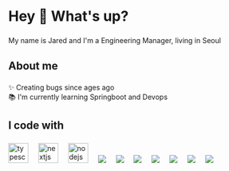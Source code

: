 <h1 align="left">Hey 👋 What's up?</h1>

###

<p align="left">My name is Jared and I'm a Engineering Manager, living in Seoul</p>

###

<h2 align="left">About me</h2>

###

<p align="left">✨ Creating bugs since ages ago<br>📚 I'm currently learning Springboot and Devops

###

<h2 align="left">I code with</h2>

###

<div align="left">
  <img src="https://cdn.jsdelivr.net/gh/devicons/devicon/icons/typescript/typescript-original.svg" height="40" alt="typescript logo"  />
  <img width="12" />
  <img src="https://cdn.jsdelivr.net/gh/devicons/devicon/icons/nextjs/nextjs-original.svg" height="40" alt="nextjs logo"  />
  <img width="12" />
  <img src="https://cdn.jsdelivr.net/gh/devicons/devicon/icons/nodejs/nodejs-original.svg" height="40" alt="nodejs logo"  />
  <img width="12" />
  <img src="https://cdn.jsdelivr.net/gh/devicons/devicon@latest/icons/docker/docker-original.svg" />
  <img width="12" />
  <img src="https://cdn.jsdelivr.net/gh/devicons/devicon@latest/icons/helm/helm-original.svg" />
  <img width="12" />
  <img src="https://cdn.jsdelivr.net/gh/devicons/devicon@latest/icons/bash/bash-original.svg" />
  <img width="12" />
  <img src="https://cdn.jsdelivr.net/gh/devicons/devicon@latest/icons/gradle/gradle-original.svg" />
  <img width="12" />
  <img src="https://cdn.jsdelivr.net/gh/devicons/devicon@latest/icons/kotlin/kotlin-original.svg" />
  <img width="12" />
  <img src="https://cdn.jsdelivr.net/gh/devicons/devicon@latest/icons/aarch64/aarch64-original.svg" />
  <img width="12" />
  <img src="https://cdn.jsdelivr.net/gh/devicons/devicon@latest/icons/amazonwebservices/amazonwebservices-original-wordmark.svg" />
  <img width="12" />         
</div>

###
